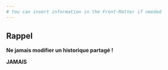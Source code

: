 ```yaml
---
# You can insert information in the Front-Matter if needed
---
```

## Rappel

**Ne jamais modifier un historique partagé&nbsp;!**

**JAMAIS**
